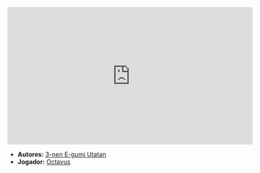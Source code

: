 <iframe width="560" height="315" src="https://www.youtube.com/embed/iug12DnMNHQ?si=eihnobgLmlhR0KM4" title="YouTube video player" frameborder="0" allow="accelerometer; autoplay; clipboard-write; encrypted-media; gyroscope; picture-in-picture; web-share" referrerpolicy="strict-origin-when-cross-origin" allowfullscreen></iframe>

- **Autores:** [3-nen E-gumi Utatan](../Autores/3-nen%20E-gumi%20Utatan.md)
- **Jogador:** [Octavus](content/Jogadores/Octavus.md)